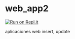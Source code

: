 # web_app2

[![Run on Repl.it](https://repl.it/badge/github/MarlenCarmona/web_app2)](https://repl.it/github/MarlenCarmona/web_app2)

aplicaciones web insert, update
